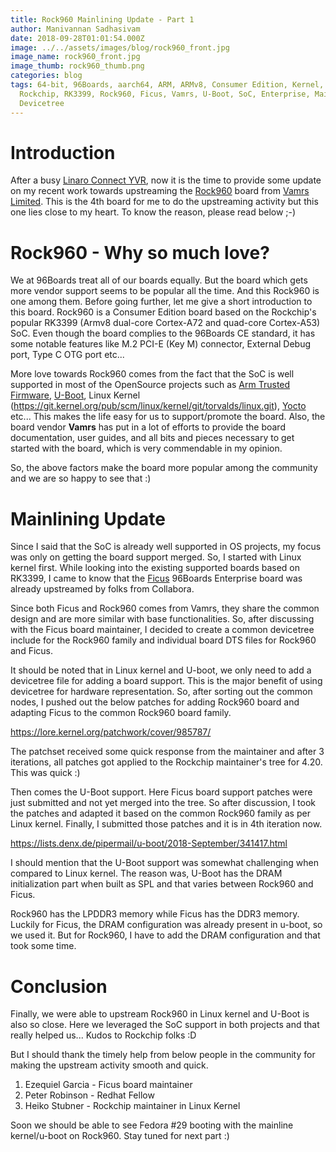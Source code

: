 ```yaml
---
title: Rock960 Mainlining Update - Part 1
author: Manivannan Sadhasivam
date: 2018-09-28T01:01:54.000Z
image: ../../assets/images/blog/rock960_front.jpg
image_name: rock960_front.jpg
image_thumb: rock960_thumb.png
categories: blog
tags: 64-bit, 96Boards, aarch64, ARM, ARMv8, Consumer Edition, Kernel, Linux,
  Rockchip, RK3399, Rock960, Ficus, Vamrs, U-Boot, SoC, Enterprise, Mainlining,
  Devicetree
---
```


# Introduction

After a busy [Linaro Connect YVR](https://connect.linaro.org/resources/yvr18/),
now it is the time to provide some update on my recent work towards upstreaming
the [Rock960](https://www.96boards.org/product/rock960/) board from
[Vamrs Limited](http://vamrs.com/). This is the 4th board for me to do the
upstreaming activity but this one lies close to my heart. To know the reason,
please read below ;-)

# Rock960 - Why so much love?

We at 96Boards treat all of our boards equally. But the board which gets
more vendor support seems to be popular all the time. And this Rock960 is
one among them. Before going further, let me give a short introduction to
this board. Rock960 is a Consumer Edition board based on the Rockchip's popular
RK3399 (Armv8 dual-core Cortex-A72 and quad-core Cortex-A53) SoC. Even though
the board complies to the 96Boards CE standard, it has some notable features
like M.2 PCI-E (Key M) connector, External Debug port, Type C OTG port etc...

More love towards Rock960 comes from the fact that the SoC is well supported
in most of the OpenSource projects such as [Arm Trusted Firmware](https://github.com/ARM-software/arm-trusted-firmware), [U-Boot](http://git.denx.de/?p=u-boot.git;a=tree), Linux
Kernel (https://git.kernel.org/pub/scm/linux/kernel/git/torvalds/linux.git),
[Yocto](https://www.yoctoproject.org/) etc... This makes the life easy
for us to support/promote the board. Also, the board vendor **Vamrs** has put
in a lot of efforts to provide the board documentation, user guides, and all bits
and pieces necessary to get started with the board, which is very commendable
in my opinion.

So, the above factors make the board more popular among the community and we
are so happy to see that :)

# Mainlining Update

Since I said that the SoC is already well supported in OS projects, my focus
was only on getting the board support merged. So, I started with Linux kernel
first. While looking into the existing supported boards based on RK3399, I came
to know that the [Ficus](https://www.96boards.org/documentation/enterprise/ficus/)
96Boards Enterprise board was already upstreamed by folks from Collabora.

Since both Ficus and Rock960 comes from Vamrs, they share the common design
and are more similar with base functionalities. So, after discussing with the
Ficus board maintainer, I decided to create a common devicetree include for the
Rock960 family and individual board DTS files for Rock960 and Ficus.

It should be noted that in Linux kernel and U-boot, we only need to add a
devicetree file for adding a board support. This is the major benefit of using
devicetree for hardware representation. So, after sorting out the common nodes,
I pushed out the below patches for adding Rock960 board and adapting Ficus to
the common Rock960 board family.

https://lore.kernel.org/patchwork/cover/985787/

The patchset received some quick response from the maintainer and after 3
iterations, all patches got applied to the Rockchip maintainer's tree for 4.20.
This was quick :)

Then comes the U-Boot support. Here Ficus board support patches were just
submitted and not yet merged into the tree. So after discussion, I took the
patches and adapted it based on the common Rock960 family as per Linux kernel.
Finally, I submitted those patches and it is in 4th iteration now.

https://lists.denx.de/pipermail/u-boot/2018-September/341417.html

I should mention that the U-Boot support was somewhat challenging when compared
to Linux kernel. The reason was, U-Boot has the DRAM initialization part when
built as SPL and that varies between Rock960 and Ficus.

Rock960 has the LPDDR3 memory while Ficus has the DDR3 memory. Luckily for
Ficus, the DRAM configuration was already present in u-boot, so we used it. But
for Rock960, I have to add the DRAM configuration and that took some time.

# Conclusion

Finally, we were able to upstream Rock960 in Linux kernel and U-Boot is also
so close. Here we leveraged the SoC support in both projects and that really
helped us... Kudos to Rockchip folks :D

But I should thank the timely help from below people in the community for making
the upstream activity smooth and quick.

1. Ezequiel Garcia - Ficus board maintainer
2. Peter Robinson - Redhat Fellow
3. Heiko Stubner - Rockchip maintainer in Linux Kernel

Soon we should be able to see Fedora #29 booting with the mainline kernel/u-boot
on Rock960. Stay tuned for next part :)

